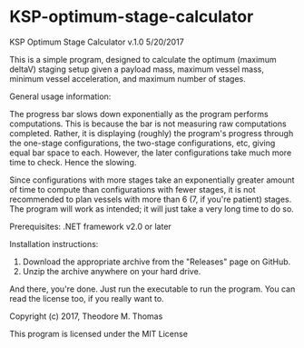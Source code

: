 # KSP-optimum-stage-calculator

KSP Optimum Stage Calculator v.1.0 5/20/2017

This is a simple program, designed to calculate the optimum (maximum deltaV) staging setup given a payload mass, maximum vessel
mass, minimum vessel acceleration, and maximum number of stages.

General usage information:

The progress bar slows down exponentially as the program performs computations. This is because the bar is not measuring
raw computations completed. Rather, it is displaying (roughly) the program's progress through the one-stage configurations,
the two-stage configurations, etc, giving equal bar space to each. However, the later configurations take much more time to
check. Hence the slowing.

Since configurations with more stages take an exponentially greater amount of time to compute than configurations with fewer
stages, it is not recommended to plan vessels with more than 6 (7, if you're patient) stages. The program will work as intended;
it will just take a very long time to do so.

Prerequisites:
.NET framework v2.0 or later

Installation instructions:

1. Download the appropriate archive from the "Releases" page on GitHub. 
2. Unzip the archive anywhere on your hard drive.

And there, you're done. Just run the executable to run the program. You can read the license too, if you really want to.

Copyright (c) 2017, Theodore M. Thomas

This program is licensed under the MIT License
